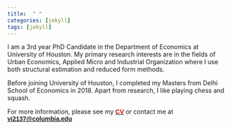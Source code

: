 ```yaml
---
title:  " "
categories: [jekyll]
tags: [jekyll]
---
```

I am a 3rd year PhD Candidate in the Department of Economics at University of Houston. My primary research interests are in the fields of Urban Economics, Applied Micro and Industrial Organization where I use both structural estimation and reduced form methods. 

Before joining University of Houston, I completed my Masters from Delhi School of Economics in 2018. Apart from research, I like playing chess and squash. 

For more information, please see my <a href="https://vinayakiyer.github.io/files/CV_Vinayak.pdf" target="_blank"><b><font face="Arial" color="#cc0e0e">CV</font></b></a> or contact me at <a href="mailto:{{ site.author.email }}" title="Email {{ site.author.email }}" target="_blank"><b><font face="Arial" color="#cc0e0e">vi2137@columbia.edu</font></b></a>

